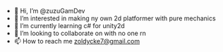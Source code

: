 - 👋 Hi, I’m @zuzuGamDev
- 👀 I’m interested in making ny own 2d platformer with pure mechanics
- 🌱 I’m currently learning c# for unity2d
- 💞️ I’m looking to collaborate on with no one rn
- 📫 How to reach me zoldycke7@gmail.com

<!---
zuzuGamDev/zuzuGamDev is a ✨ special ✨ repository because its `README.md` (this file) appears on your GitHub profile.
You can click the Preview link to take a look at your changes.
--->
